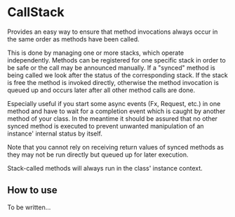 CallStack
===========

Provides an easy way to ensure that method invocations always occur in the same order as methods have been called.

This is done by managing one or more stacks, which operate independently. Methods can be registered for one specific stack in order to be safe or the call may be announced manually. If a "synced" method is being called we look after the status of the corresponding stack. If the stack is free the method is invoked directly, otherwise the method invocation is queued up and occurs later after all other method calls are done.

Especially useful if you start some async events (Fx, Request, etc.) in one method and have to wait for a completion event which is caught by another method of your class. In the meantime it should be assured that no other synced method is executed to prevent unwanted manipulation of an instance' internal status by itself.

Note that you cannot rely on receiving return values of synced methods as they may not be run directly but queued up for later execution.

Stack-called methods will always run in the class' instance context.

How to use
----------

To be written...
